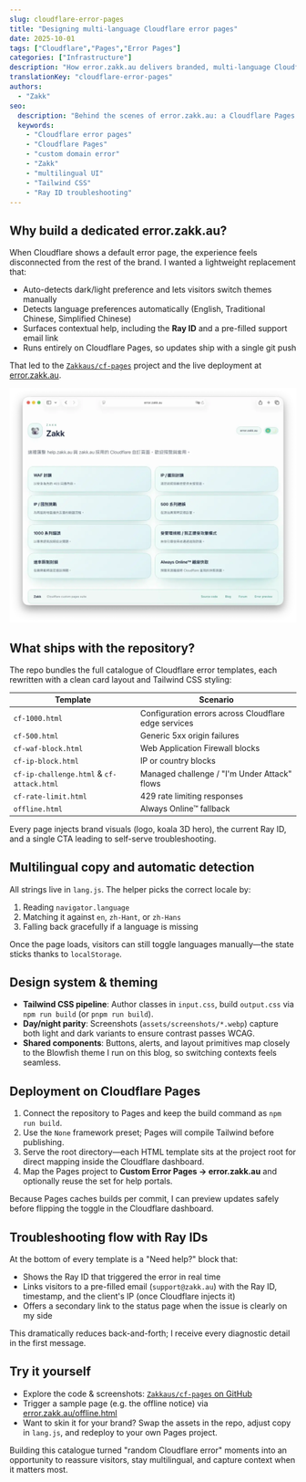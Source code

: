 ```yaml
---
slug: cloudflare-error-pages
title: "Designing multi-language Cloudflare error pages"
date: 2025-10-01
tags: ["Cloudflare","Pages","Error Pages"]
categories: ["Infrastructure"]
description: "How error.zakk.au delivers branded, multi-language Cloudflare error pages powered by a custom Pages project."
translationKey: "cloudflare-error-pages"
authors:
  - "Zakk"
seo:
  description: "Behind the scenes of error.zakk.au: a Cloudflare Pages project that ships multilingual, responsive error and challenge templates for every Cloudflare scenario."
  keywords:
    - "Cloudflare error pages"
    - "Cloudflare Pages"
    - "custom domain error"
    - "Zakk"
    - "multilingual UI"
    - "Tailwind CSS"
    - "Ray ID troubleshooting"
---
```


## Why build a dedicated error.zakk.au?

When Cloudflare shows a default error page, the experience feels disconnected from the rest of the brand. I wanted a lightweight replacement that:

- Auto-detects dark/light preference and lets visitors switch themes manually
- Detects language preferences automatically (English, Traditional Chinese, Simplified Chinese)
- Surfaces contextual help, including the **Ray ID** and a pre-filled support email link
- Runs entirely on Cloudflare Pages, so updates ship with a single git push

That led to the [`Zakkaus/cf-pages`](https://github.com/Zakkaus/cf-pages) project and the live deployment at [error.zakk.au](https://error.zakk.au/).

![Screenshot of the error.zakk.au homepage](feature-cloudflare.webp)

## What ships with the repository?

The repo bundles the full catalogue of Cloudflare error templates, each rewritten with a clean card layout and Tailwind CSS styling:

| Template | Scenario |
| --- | --- |
| `cf-1000.html` | Configuration errors across Cloudflare edge services |
| `cf-500.html` | Generic 5xx origin failures |
| `cf-waf-block.html` | Web Application Firewall blocks |
| `cf-ip-block.html` | IP or country blocks |
| `cf-ip-challenge.html` & `cf-attack.html` | Managed challenge / "I'm Under Attack" flows |
| `cf-rate-limit.html` | 429 rate limiting responses |
| `offline.html` | Always Online™ fallback |

Every page injects brand visuals (logo, koala 3D hero), the current Ray ID, and a single CTA leading to self-serve troubleshooting.

## Multilingual copy and automatic detection

All strings live in `lang.js`. The helper picks the correct locale by:

1. Reading `navigator.language`
2. Matching it against `en`, `zh-Hant`, or `zh-Hans`
3. Falling back gracefully if a language is missing

Once the page loads, visitors can still toggle languages manually—the state sticks thanks to `localStorage`.

## Design system & theming

- **Tailwind CSS pipeline**: Author classes in `input.css`, build `output.css` via `npm run build` (or `pnpm run build`).
- **Day/night parity**: Screenshots (`assets/screenshots/*.webp`) capture both light and dark variants to ensure contrast passes WCAG.
- **Shared components**: Buttons, alerts, and layout primitives map closely to the Blowfish theme I run on this blog, so switching contexts feels seamless.

## Deployment on Cloudflare Pages

1. Connect the repository to Pages and keep the build command as `npm run build`.
2. Use the `None` framework preset; Pages will compile Tailwind before publishing.
3. Serve the root directory—each HTML template sits at the project root for direct mapping inside the Cloudflare dashboard.
4. Map the Pages project to **Custom Error Pages → error.zakk.au** and optionally reuse the set for help portals.

Because Pages caches builds per commit, I can preview updates safely before flipping the toggle in the Cloudflare dashboard.

## Troubleshooting flow with Ray IDs

At the bottom of every template is a "Need help?" block that:

- Shows the Ray ID that triggered the error in real time
- Links visitors to a pre-filled email (`support@zakk.au`) with the Ray ID, timestamp, and the client's IP (once Cloudflare injects it)
- Offers a secondary link to the status page when the issue is clearly on my side

This dramatically reduces back-and-forth; I receive every diagnostic detail in the first message.

## Try it yourself

- Explore the code & screenshots: [`Zakkaus/cf-pages` on GitHub](https://github.com/Zakkaus/cf-pages)
- Trigger a sample page (e.g. the offline notice) via [error.zakk.au/offline.html](https://error.zakk.au/offline.html)
- Want to skin it for your brand? Swap the assets in the repo, adjust copy in `lang.js`, and redeploy to your own Pages project.

Building this catalogue turned "random Cloudflare error" moments into an opportunity to reassure visitors, stay multilingual, and capture context when it matters most.
